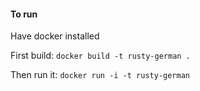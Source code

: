 #### To run
Have docker installed

First build: `docker build -t rusty-german .`

Then run it: `docker run -i -t rusty-german`
